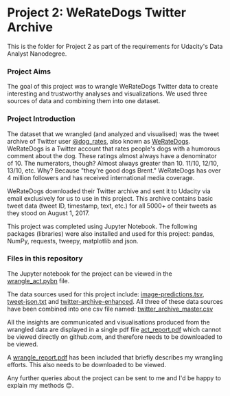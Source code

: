 # Project 2: WeRateDogs Twitter Archive

This is the folder for Project 2 as part of the requirements for Udacity's Data Analyst Nanodegree. 

### Project Aims
The goal of this project was to wrangle WeRateDogs Twitter data to create interesting and trustworthy analyses and visualizations. We used three sources of data and combining them into one dataset.

### Project Introduction
The dataset that we wrangled (and analyzed and visualised) was the tweet archive of Twitter user [@dog_rates](https://twitter.com/dog_rates), also known as [WeRateDogs](https://en.wikipedia.org/wiki/WeRateDogs). WeRateDogs is a Twitter account that rates people's dogs with a humorous comment about the dog. These ratings almost always have a denominator of 10. The numerators, though? Almost always greater than 10. 11/10, 12/10, 13/10, etc. Why? Because "they're good dogs Brent." WeRateDogs has over 4 million followers and has received international media coverage.

WeRateDogs downloaded their Twitter archive and sent it to Udacity via email exclusively for us to use in this project. This archive contains basic tweet data (tweet ID, timestamp, text, etc.) for all 5000+ of their tweets as they stood on August 1, 2017.

This project was completed using Jupyter Notebook. 
The following packages (libraries) were also installed and used for this project: pandas, NumPy, requests, tweepy, matplotlib and json. 


### Files in this repository
The Jupyter notebook for the project can be viewed in the [wrangle_act.pybn](https://github.com/jessicastow/Udacity-Data-Analyst-Nanodegree-2022/blob/main/Project2/wrangle_act.ipynb) file. 

The data sources used for this project include: [image-predictions.tsv](https://github.com/jessicastow/Udacity-Data-Analyst-Nanodegree-2022/blob/main/Project2/image-predictions.tsv), [tweet-json.txt](https://github.com/jessicastow/Udacity-Data-Analyst-Nanodegree-2022/blob/main/Project2/tweet-json.txt) and [twitter-archive-enhanced](https://github.com/jessicastow/Udacity-Data-Analyst-Nanodegree-2022/blob/main/Project2/twitter-archive-enhanced.csv). All three of these data sources have been combined into one csv file named: [twitter_archive_master.csv](https://github.com/jessicastow/Udacity-Data-Analyst-Nanodegree-2022/blob/main/Project2/twitter_archive_master.csv)

All the insights are communicated and visualisations produced from the wrangled data are displayed in a single pdf file [act_report.pdf](https://github.com/jessicastow/Udacity-Data-Analyst-Nanodegree-2022/blob/main/Project2/act_report.pdf) which cannot be viewed directly on github.com, and therefore needs to be downloaded to be viewed. 

A [wrangle_report.pdf](https://github.com/jessicastow/Udacity-Data-Analyst-Nanodegree-2022/blob/main/Project2/wrangle_report.pdf) has been included that briefly describes my wrangling efforts. This also needs to be downloaded to be viewed.

Any further queries about the project can be sent to me and I'd be happy to explain my methods 😊. 
